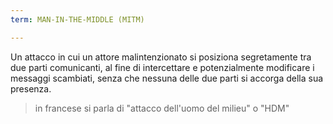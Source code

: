 ```yaml
---
term: MAN-IN-THE-MIDDLE (MITM)

---
```

Un attacco in cui un attore malintenzionato si posiziona segretamente tra due parti comunicanti, al fine di intercettare e potenzialmente modificare i messaggi scambiati, senza che nessuna delle due parti si accorga della sua presenza.

> in francese si parla di "attacco dell'uomo del milieu" o "HDM"